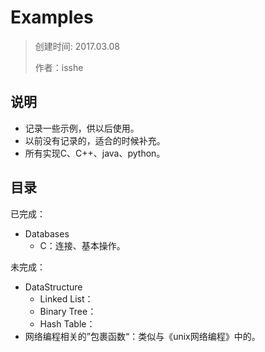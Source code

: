 # Examples

> 创建时间: 2017.03.08
>
> 作者：isshe



## 说明

* 记录一些示例，供以后使用。
* 以前没有记录的，适合的时候补充。
* 所有实现C、C++、java、python。



## 目录

已完成：

* Databases
  * C：连接、基本操作。




未完成：

* DataStructure
  * Linked List： 
  * Binary Tree：
  * Hash Table：
* 网络编程相关的”包裹函数“：类似与《unix网络编程》中的。





